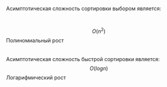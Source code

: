 Асимптотическая сложность сортировки выбором является:<br/>
<br/>
<br/>
$$
O(n^2)
$$
Полиномиальный рост<br/>
<br/>
<br/>
Асимптотическая сложность быстрой сортировки является:<br/>
$$
О(logn)
$$
Логарифмический рост<br/>



